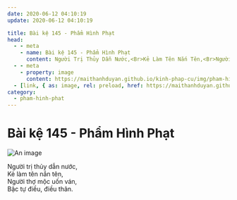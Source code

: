 ```yaml
---
date: 2020-06-12 04:10:19
update: 2020-06-12 04:10:19

title: Bài kệ 145 - Phẩm Hình Phạt
head:
  - - meta
    - name: Bài kệ 145 - Phẩm Hình Phạt
      content: Người Trị Thủy Dẫn Nước,<Br>Kẻ Làm Tên Nắn Tên,<Br>Người Thợ Mộc Uốn Ván,<Br>Bậc Tự Điều, Điều Thân.<Br>
  - - meta
    - property: image
      content: https://maithanhduyan.github.io/kinh-phap-cu/img/pham-hinh-phat/pham-hinh-phat-145.jpg
  - [link, { as: image, rel: preload, href: https://maithanhduyan.github.io/kinh-phap-cu/img/pham-hinh-phat/pham-hinh-phat-145.jpg }]
category:
  - pham-hinh-phat
---
```


# Bài kệ 145 - Phẩm Hình Phạt

![An image](/img/pham-hinh-phat/pham-hinh-phat-145.jpg)

Người trị thủy dẫn nước,<br>Kẻ làm tên nắn tên,<br>Người thợ mộc uốn ván,<br>Bậc tự điều, điều thân.<br>
